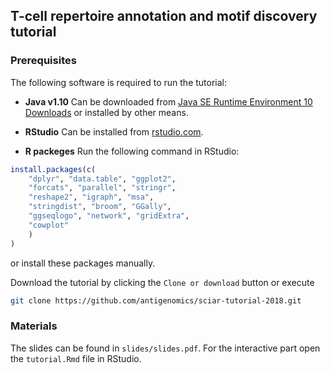 ## **T-cell repertoire annotation and motif discovery** tutorial

### Prerequisites

The following software is required to run the tutorial:

* **Java v1.10** Can be downloaded from [Java SE Runtime Environment 10 Downloads](https://www.oracle.com/technetwork/java/javase/downloads/jre10-downloads-4417026.html) or installed by other means.

* **RStudio** Can be installed from [rstudio.com](https://www.rstudio.com).

* **R packeges** Run the following command in RStudio:

```R
install.packages(c(
	"dplyr", "data.table", "ggplot2",
	"forcats", "parallel", "stringr",
	"reshape2", "igraph", "msa",
	"stringdist", "broom", "GGally",
	"ggseqlogo", "network", "gridExtra",
	"cowplot"
	)
)
```

or install these packages manually.

Download the tutorial by clicking the ``Clone or download`` button or execute

```bash
git clone https://github.com/antigenomics/sciar-tutorial-2018.git
```

### Materials

The slides can be found in ``slides/slides.pdf``. For the interactive part open the ``tutorial.Rmd`` file in RStudio.
